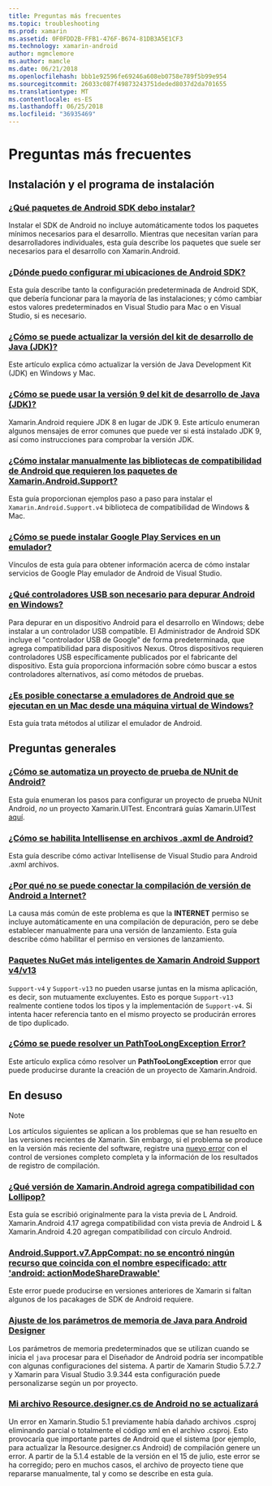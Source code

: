 ```yaml
---
title: Preguntas más frecuentes
ms.topic: troubleshooting
ms.prod: xamarin
ms.assetid: 0F0FDD2B-FFB1-476F-B674-81DB3A5E1CF3
ms.technology: xamarin-android
author: mgmclemore
ms.author: mamcle
ms.date: 06/21/2018
ms.openlocfilehash: bbb1e92596fe69246a608eb0758e789f5b99e954
ms.sourcegitcommit: 26033c087f49873243751deded8037d2da701655
ms.translationtype: MT
ms.contentlocale: es-ES
ms.lasthandoff: 06/25/2018
ms.locfileid: "36935469"
---
```

# <a name="frequently-asked-questions"></a>Preguntas más frecuentes

## <a name="installation--setup"></a>Instalación y el programa de instalación

### <a name="which-android-sdk-packages-should-i-installinstall-android-sdk-packagesmd"></a>[¿Qué paquetes de Android SDK debo instalar?](install-android-sdk-packages.md)

Instalar el SDK de Android no incluye automáticamente todos los paquetes mínimos necesarios para el desarrollo. Mientras que necesitan varían para desarrolladores individuales, esta guía describe los paquetes que suele ser necesarios para el desarrollo con Xamarin.Android.

### <a name="where-can-i-set-my-android-sdk-locationsandroid-sdk-locationmd"></a>[¿Dónde puedo configurar mi ubicaciones de Android SDK?](android-sdk-location.md)

Esta guía describe tanto la configuración predeterminada de Android SDK, que debería funcionar para la mayoría de las instalaciones; y cómo cambiar estos valores predeterminados en Visual Studio para Mac o en Visual Studio, si es necesario.

### <a name="how-do-i-update-the-java-development-kit-jdk-versionupdate-jdkmd"></a>[¿Cómo se puede actualizar la versión del kit de desarrollo de Java (JDK)?](update-jdk.md)

Este artículo explica cómo actualizar la versión de Java Development Kit (JDK) en Windows y Mac.

### <a name="can-i-use-java-development-kit-jdk-version-9jdk9-errorsmd"></a>[¿Cómo se puede usar la versión 9 del kit de desarrollo de Java (JDK)?](jdk9-errors.md)

Xamarin.Android requiere JDK 8 en lugar de JDK 9. Este artículo enumeran algunos mensajes de error comunes que puede ver si está instalado JDK 9, así como instrucciones para comprobar la versión JDK.


### <a name="how-can-i-manually-install-the-android-support-libraries-required-by-the-xamarinandroidsupport-packagesinstall-android-support-librarymd"></a>[¿Cómo instalar manualmente las bibliotecas de compatibilidad de Android que requieren los paquetes de Xamarin.Android.Support?](install-android-support-library.md)

Esta guía proporcionan ejemplos paso a paso para instalar el `Xamarin.Android.Support.v4` biblioteca de compatibilidad de Windows & Mac.

### <a name="how-do-i-install-google-play-services-in-an-emulatorinstall-gpsmd"></a>[¿Cómo se puede instalar Google Play Services en un emulador?](install-gps.md)

Vínculos de esta guía para obtener información acerca de cómo instalar servicios de Google Play emulador de Android de Visual Studio.

### <a name="what-usb-drivers-do-i-need-to-debug-android-on-windowsandroid-drivers-debug-windowsmd"></a>[¿Qué controladores USB son necesario para depurar Android en Windows?](android-drivers-debug-windows.md)

Para depurar en un dispositivo Android para el desarrollo en Windows; debe instalar a un controlador USB compatible. El Administrador de Android SDK incluye el "controlador USB de Google" de forma predeterminada, que agrega compatibilidad para dispositivos Nexus.
Otros dispositivos requieren controladores USB específicamente publicados por el fabricante del dispositivo. Esta guía proporciona información sobre cómo buscar a estos controladores alternativos, así como métodos de pruebas.

### <a name="is-it-possible-to-connect-to-android-emulators-running-on-a-mac-from-a-windows-vmconnect-android-emulator-mac-windowsmd"></a>[¿Es posible conectarse a emuladores de Android que se ejecutan en un Mac desde una máquina virtual de Windows?](connect-android-emulator-mac-windows.md)

Esta guía trata métodos al utilizar el emulador de Android.

## <a name="general-questions"></a>Preguntas generales

### <a name="how-do-i-automate-an-android-nunit-test-projectautomate-android-nunit-testmd"></a>[¿Cómo se automatiza un proyecto de prueba de NUnit de Android?](automate-android-nunit-test.md)

Esta guía enumeran los pasos para configurar un proyecto de prueba NUnit Android, _no_ un proyecto Xamarin.UITest. Encontrará guías Xamarin.UITest [aquí](https://docs.microsoft.com/appcenter/test-cloud/preparing-for-upload/uitest).

### <a name="how-do-i-enable-intellisense-in-android-axml-filesenable-axml-intellisensemd"></a>[¿Cómo se habilita Intellisense en archivos .axml de Android?](enable-axml-intellisense.md)

Esta guía describe cómo activar Intellisense de Visual Studio para Android .axml archivos.

### <a name="why-cant-my-android-release-build-connect-to-the-internetandroid-internetmd"></a>[¿Por qué no se puede conectar la compilación de versión de Android a Internet?](android-internet.md)

La causa más común de este problema es que la **INTERNET** permiso se incluye automáticamente en una compilación de depuración, pero se debe establecer manualmente para una versión de lanzamiento. Esta guía describe cómo habilitar el permiso en versiones de lanzamiento.

### <a name="smarter-xamarin-android-support-v4--v13-nuget-packagesandroid-support-v4v13-librariesmd"></a>[Paquetes NuGet más inteligentes de Xamarin Android Support v4/v13](android-support-v4v13-libraries.md)

`Support-v4` y `Support-v13` no pueden usarse juntas en la misma aplicación, es decir, son mutuamente excluyentes. Esto es porque `Support-v13` realmente contiene todos los tipos y la implementación de `Support-v4`. Si intenta hacer referencia tanto en el mismo proyecto se producirán errores de tipo duplicado.

### <a name="how-do-i-resolve-a-pathtoolongexception-errorpath-too-long-exceptionmd"></a>[¿Cómo se puede resolver un PathTooLongException Error?](path-too-long-exception.md)

Este artículo explica cómo resolver un **PathTooLongException** error que puede producirse durante la creación de un proyecto de Xamarin.Android.



## <a name="deprecated"></a>En desuso

> [!NOTE]
> Los artículos siguientes se aplican a los problemas que se han resuelto en las versiones recientes de Xamarin. Sin embargo, si el problema se produce en la versión más reciente del software, registre una [nuevo error](~/cross-platform/troubleshooting/questions/howto-file-bug.md) con el control de versiones completo completa y la información de los resultados de registro de compilación.

### <a name="what-version-of-xamarinandroid-added-lollipop-supportxa-lollipopmd"></a>[¿Qué versión de Xamarin.Android agrega compatibilidad con Lollipop?](xa-lollipop.md)

Esta guía se escribió originalmente para la vista previa de L Android. Xamarin.Android 4.17 agrega compatibilidad con vista previa de Android L & Xamarin.Android 4.20 agregan compatibilidad con círculo Android.

### <a name="androidsupportv7appcompat---no-resource-found-that-matches-the-given-name-attr-androidactionmodesharedrawablemissing-action-mode-share-drawablemd"></a>[Android.Support.v7.AppCompat: no se encontró ningún recurso que coincida con el nombre especificado: attr 'android: actionModeShareDrawable'](missing-action-mode-share-drawable.md)

Este error puede producirse en versiones anteriores de Xamarin si faltan algunos de los pacakages de SDK de Android requiere.

### <a name="adjusting-java-memory-parameters-for-the-android-designerandroid-designer-java-memorymd"></a>[Ajuste de los parámetros de memoria de Java para Android Designer](android-designer-java-memory.md)

Los parámetros de memoria predeterminados que se utilizan cuando se inicia el `java` procesar para el Diseñador de Android podría ser incompatible con algunas configuraciones del sistema. A partir de Xamarin Studio 5.7.2.7 y Xamarin para Visual Studio 3.9.344 esta configuración puede personalizarse según un por proyecto.

### <a name="my-android-resourcedesignercs-file-will-not-updateresource-designer-wont-updatemd"></a>[Mi archivo Resource.designer.cs de Android no se actualizará](resource-designer-wont-update.md)

Un error en Xamarin.Studio 5.1 previamente había dañado archivos .csproj eliminando parcial o totalmente el código xml en el archivo .csproj. Esto provocaría que importante partes de Android que el sistema (por ejemplo, para actualizar la Resource.designer.cs Android) de compilación genere un error. A partir de la 5.1.4 estable de la versión en el 15 de julio, este error se ha corregido; pero en muchos casos, el archivo de proyecto tiene que repararse manualmente, tal y como se describe en esta guía.



